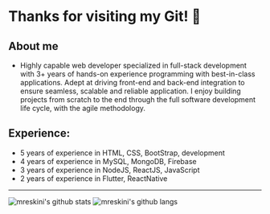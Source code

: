 # Thanks for visiting my Git! 👋

## About me
* Highly capable web developer specialized in full-stack development with 3+ years of hands-on experience programming with best-in-class applications.
Adept at driving front-end and back-end integration to ensure seamless, scalable and reliable application. I enjoy building projects from scratch to the end through the full software development life cycle, with the agile methodology.

## Experience:
+ 5 years of experience in HTML, CSS, BootStrap, development
+ 4 years of experience in MySQL, MongoDB, Firebase
+ 3 years of experience in NodeJS, ReactJS, JavaScript
+ 2 years of experience in Flutter, ReactNative

-------------------------------------------------------------------------------------------------------

![mreskini's github stats](https://github-readme-stats.vercel.app/api?username=mreskini&count_private=true&show_icons=true&custom_title=GitHub%20Stats&theme=radical&hide_border=true)
![mreskini's github langs](https://github-readme-stats.vercel.app/api/top-langs/?username=mreskini&layout=compact&hide_border=true&title_color=0366d6&count_private=true&include_all_commits=true&theme=radical)
